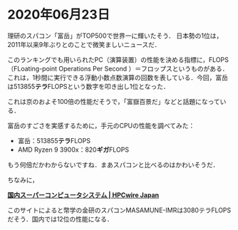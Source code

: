 # 2020年06月23日 


理研のスパコン「富岳」がTOP500で世界一に輝いたそう．
日本勢の1位は，2011年以来9年ぶりとのことで微笑ましいニュースだ．


このランキングでも用いられたPC（演算装置）の性能を決める指標に，FLOPS（FLoating-point Operations Per Second ）＝フロップスというものがある．これは，1秒間に実行できる浮動小数点数演算の回数を表している．今回，富岳は513855**テラ**FLOPSという数字を叩き出し1位となった．


これは京のおよそ100倍の性能だそうで，「富嶽百景だ」などと話題になっている．


富岳のすごさを実感するために，手元のCPUの性能を調べてみた：

* 富岳：513855**テラ**FLOPS
* AMD Ryzen 9 3900x：820**ギガ**FLOPS


もう何倍だかわからないですね．まあスパコンと比べるのはかわいそうだ．


ちなみに，

**[国内スーパーコンピュータシステム | HPCwire Japan](https://www.hpcwire.jp/supercomputerjapan)**

このサイトによると幣学の金研のスパコンMASAMUNE-IMRは3080テラFLOPSだそう．国内では12位の性能になる．



